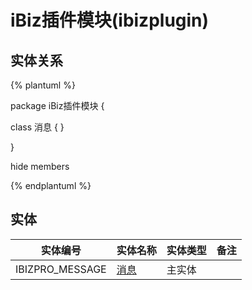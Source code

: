 # iBiz插件模块(ibizplugin)

  

## 实体关系
{% plantuml %}

package iBiz插件模块 {

class 消息 {
}



}

hide members

{% endplantuml %}


## 实体

| 实体编号    |    实体名称    |  实体类型     |  备注  |
| --------   |------------| -----   |  -------- | 
|IBIZPRO_MESSAGE|[消息](ibizplugin/IBIZProMessage.md)|主实体|&nbsp;|
